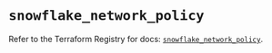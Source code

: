 # `snowflake_network_policy`

Refer to the Terraform Registry for docs: [`snowflake_network_policy`](https://registry.terraform.io/providers/snowflakedb/snowflake/2.1.0/docs/resources/network_policy).
